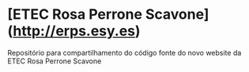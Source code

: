 # [ETEC Rosa Perrone Scavone] (http://erps.esy.es)
Repositório para compartilhamento do código fonte do novo website da ETEC Rosa Perrone Scavone
